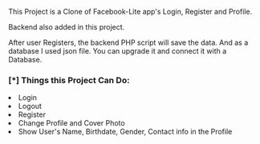 This Project is a Clone of Facebook-Lite app's Login, Register and Profile.

Backend also added in this project.

After user Registers, the backend PHP script will save the data. And as a database I used json file. You can upgrade it and connect it with a Database.

### [*] Things this Project Can Do:
<li> Login </li>
<li> Logout </li>
<li> Register</li>
<li> Change Profile and Cover Photo </li>
<li> Show User's Name, Birthdate, Gender, Contact info in the Profile </li>
